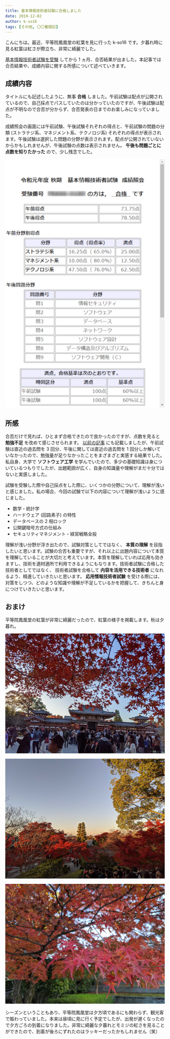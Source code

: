 ```yaml
---
title: 基本情報技術者試験に合格しました
date: 2019-12-02
author: k-so16
tags: [その他, 〇〇奮闘記]
---
```


こんにちは。最近、平等院鳳凰堂の紅葉を見に行った k-so16 です。夕暮れ時に見る紅葉は紅さが際立ち、非常に綺麗でした。

[基本情報技術者試験を受験](/took-fe-2019-autumn-exam/) してから 1 ヵ月、合否結果が出ました。本記事では合否結果や、成績内容に関する所感について述べていきます。

## 成績内容
タイトルにも記述したように、無事 **合格** しました。午前試験は配点が公開されているので、自己採点でパスしていたのは分かっていたのですが、午後試験は配点が不明なので合否が分からず、合否発表の日までのお楽しみになっていました。

成績照会の画面には午前試験、午後試験それぞれの得点と、午前試験の問題の分類 (ストラテジ系、マネジメント系、テクノロジ系) それぞれの得点が表示されます。午後試験は選択した問題の分野が表示されます。配点が公開されていないからかもしれませんが、午後試験の点数は表示されません。 **午後も問題ごとに点数を知りたかった** ので、少し残念でした。

![](images/passed-fe-2019-autumn-exam-1.png "成績照会の画面")

## 所感
合否だけで見れば、ひとまず合格できたので良かったのですが、点数を見ると **勉強不足** を改めて感じさせられます。 [以前の記事](/took-fe-2019-autumn-exam/) にも記載しましたが、午前試験は直近の過去問を 3 回分、午後に関しては直近の過去問を 1 回分しか解いていなかったので、勉強量が足りなかったことをまざまざと実感する結果でした。私自身、大学で **ソフトウェア工学** を学んでいたので、多少の基礎知識は身についているつもりでしたが、出題範囲が広く、自身の知識量や理解がまだ十分ではないと実感しました。

試験を受験した際や自己採点をした際に、いくつかの分野について、理解が浅いと感じました。私の場合、今回の試験で以下の内容について理解が浅いように感じました。

- 数学・統計学
- ハードウェア (回路素子) の特性
- データベースの 2 相ロック
- 公開鍵暗号方式の仕組み
- セキュリティマネジメント・経営戦略全般

理解が浅い分野が浮き出たので、試験対策としてではなく、 **本質の理解** を目指したいと思います。試験の合否も重要ですが、それ以上に出題内容について本質を理解していることが大切だと考えています。本質を理解していれば応用も効きますし、技術を適材適所で利用できるようにもなります。技術者試験に合格した技術者としてではなく、 技術者試験を合格して **内容を活用できる技術者** になれるよう、精進していきたいと思います。 **応用情報技術者試験** を受ける際には、対策をしつつ、どのような知識や理解が不足しているかを把握して、きちんと身につけていきたいと思います。

## おまけ
平等院鳳凰堂の紅葉が非常に綺麗だったので、紅葉の様子を掲載します。秋は夕暮れ。

![](images/passed-fe-2019-autumn-exam-2.jpg)

![](images/passed-fe-2019-autumn-exam-3.jpg)

![](images/passed-fe-2019-autumn-exam-4.jpg)

シーズンということもあり、平等院鳳凰堂は夕方頃であるにも関わらず、観光客で賑わっていました。本来は昼頃に見に行く予定でしたが、出発が遅くなったので夕方ごろの到着になりました。非常に綺麗な夕暮れとモミジの紅さを見ることができたので、到着が後ろにずれたのはラッキーだったかもしれません（笑）